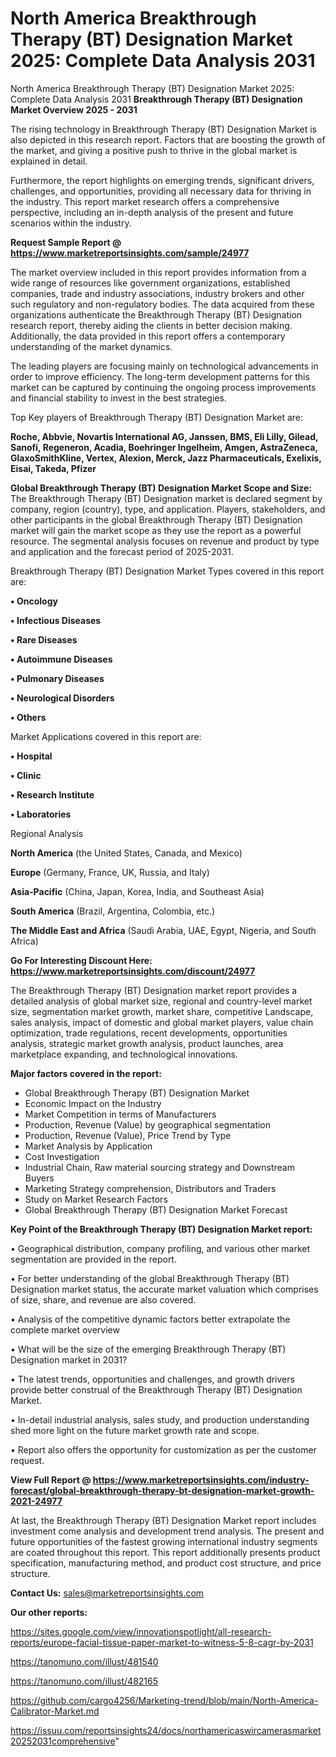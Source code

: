 # North America Breakthrough Therapy (BT) Designation Market 2025: Complete Data Analysis 2031
North America Breakthrough Therapy (BT) Designation Market 2025: Complete Data Analysis 2031
<Strong> Breakthrough Therapy (BT) Designation Market Overview 2025 - 2031</strong>

The rising technology in Breakthrough Therapy (BT) Designation Market is also depicted in this research report. Factors that are boosting the growth of the market, and giving a positive push to thrive in the global market is explained in detail.

Furthermore, the report highlights on emerging trends, significant drivers, challenges, and opportunities, providing all necessary data for thriving in the industry. This report market research offers a comprehensive perspective, including an in-depth analysis of the present and future scenarios within the industry.

<strong>Request Sample Report @ <a href=https://www.marketreportsinsights.com/sample/24977>https://www.marketreportsinsights.com/sample/24977</a></strong>

The market overview included in this report provides information from a wide range of resources like government organizations, established companies, trade and industry associations, industry brokers and other such regulatory and non-regulatory bodies. The data acquired from these organizations authenticate the Breakthrough Therapy (BT) Designation research report, thereby aiding the clients in better decision making. Additionally, the data provided in this report offers a contemporary understanding of the market dynamics.

The leading players are focusing mainly on technological advancements in order to improve efficiency. The long-term development patterns for this market can be captured by continuing the ongoing process improvements and financial stability to invest in the best strategies.

Top Key players of Breakthrough Therapy (BT) Designation Market are:

<strong>Roche, Abbvie, Novartis International AG, Janssen, BMS, Eli Lilly, Gilead, Sanofi, Regeneron, Acadia, Boehringer Ingelheim, Amgen, AstraZeneca, GlaxoSmithKline, Vertex, Alexion, Merck, Jazz Pharmaceuticals, Exelixis, Eisai, Takeda, Pfizer</strong>

<strong><b>Global Breakthrough Therapy (BT) Designation Market Scope and Size:</b></strong>
The Breakthrough Therapy (BT) Designation market is declared segment by company, region (country), type, and application. Players, stakeholders, and other participants in the global Breakthrough Therapy (BT) Designation market will gain the market scope as they use the report as a powerful resource. The segmental analysis focuses on revenue and product by type and application and the forecast period of 2025-2031.

Breakthrough Therapy (BT) Designation Market Types covered in this report are:

<strong>• Oncology

• Infectious Diseases

• Rare Diseases

• Autoimmune Diseases

• Pulmonary Diseases

• Neurological Disorders

• Others</strong>

Market Applications covered in this report are:

<strong>• Hospital

• Clinic

• Research Institute

• Laboratories</strong> 

Regional Analysis

<strong>North America</strong> (the United States, Canada, and Mexico)

<strong>Europe</strong> (Germany, France, UK, Russia, and Italy)

<strong>Asia-Pacific</strong> (China, Japan, Korea, India, and Southeast Asia)

<strong>South America</strong> (Brazil, Argentina, Colombia, etc.)

<strong>The Middle East and Africa</strong> (Saudi Arabia, UAE, Egypt, Nigeria, and South Africa)

<strong>Go For Interesting Discount Here: <a href=https://www.marketreportsinsights.com/discount/24977>https://www.marketreportsinsights.com/discount/24977</a></strong>

The Breakthrough Therapy (BT) Designation market report provides a detailed analysis of global market size, regional and country-level market size, segmentation market growth, market share, competitive Landscape, sales analysis, impact of domestic and global market players, value chain optimization, trade regulations, recent developments, opportunities analysis, strategic market growth analysis, product launches, area marketplace expanding, and technological innovations.

<strong><b>Major factors covered in the report:</b></strong>
<ul>
  <li>Global Breakthrough Therapy (BT) Designation Market </li>
  <li>Economic Impact on the Industry</li>
  <li>Market Competition in terms of Manufacturers</li>
  <li>Production, Revenue (Value) by geographical segmentation</li>
  <li>Production, Revenue (Value), Price Trend by Type</li>
  <li>Market Analysis by Application</li>
  <li>Cost Investigation</li>
  <li>Industrial Chain, Raw material sourcing strategy and Downstream Buyers</li>
  <li>Marketing Strategy comprehension, Distributors and Traders</li>
  <li>Study on Market Research Factors</li>
  <li>Global Breakthrough Therapy (BT) Designation Market Forecast</li>
</ul>

<strong><b>Key Point of the Breakthrough Therapy (BT) Designation Market report:</b></strong>

• Geographical distribution, company profiling, and various other market segmentation are provided in the report.

• For better understanding of the global Breakthrough Therapy (BT) Designation market status, the accurate market valuation which comprises of size, share, and revenue are also covered.

• Analysis of the competitive dynamic factors better extrapolate the complete market overview

• What will be the size of the emerging Breakthrough Therapy (BT) Designation market in 2031?

• The latest trends, opportunities and challenges, and growth drivers provide better construal of the Breakthrough Therapy (BT) Designation Market.

• In-detail industrial analysis, sales study, and production understanding shed more light on the future market growth rate and scope.

• Report also offers the opportunity for customization as per the customer request.

<strong><b>View Full Report @ <a href=https://www.marketreportsinsights.com/industry-forecast/global-breakthrough-therapy-bt-designation-market-growth-2021-24977>https://www.marketreportsinsights.com/industry-forecast/global-breakthrough-therapy-bt-designation-market-growth-2021-24977</a></b></strong>


At last, the Breakthrough Therapy (BT) Designation Market report includes investment come analysis and development trend analysis. The present and future opportunities of the fastest growing international industry segments are coated throughout this report. This report additionally presents product specification, manufacturing method, and product cost structure, and price structure.

<strong>Contact Us:</strong>
sales@marketreportsinsights.com

<strong>Our other reports:</strong>

<a href=https://sites.google.com/view/innovationspotlight/all-research-reports/europe-facial-tissue-paper-market-to-witness-5-8-cagr-by-2031>https://sites.google.com/view/innovationspotlight/all-research-reports/europe-facial-tissue-paper-market-to-witness-5-8-cagr-by-2031</a>

<a href=https://tanomuno.com/illust/481540>https://tanomuno.com/illust/481540</a>

<a href=https://tanomuno.com/illust/482165>https://tanomuno.com/illust/482165</a>

<a href=https://github.com/cargo4256/Marketing-trend/blob/main/North-America-Calibrator-Market.md>https://github.com/cargo4256/Marketing-trend/blob/main/North-America-Calibrator-Market.md</a>

<a href=https://issuu.com/reportsinsights24/docs/northamericaswircamerasmarket20252031comprehensive>https://issuu.com/reportsinsights24/docs/northamericaswircamerasmarket20252031comprehensive</a>"
